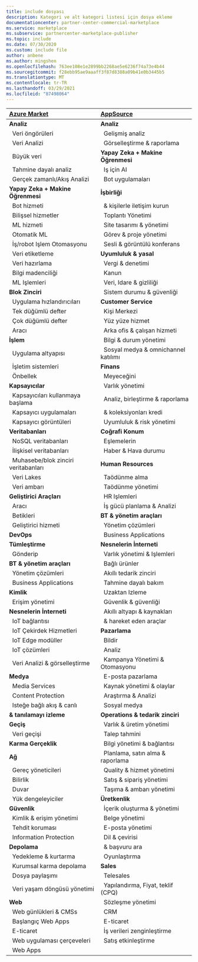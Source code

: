 ```yaml
---
title: include dosyası
description: Kategori ve alt kategori listesi için dosya ekleme
documentationcenter: partner-center-commercial-marketplace
ms.service: marketplace
ms.subservice: partnercenter-marketplace-publisher
ms.topic: include
ms.date: 07/30/2020
ms.custom: include file
author: anbene
ms.author: mingshen
ms.openlocfilehash: 763ee108e1e2899bb2268ae5e6236f74a73e4b44
ms.sourcegitcommit: f28ebb95ae9aaaff3f87d8388a09b41e0b3445b5
ms.translationtype: MT
ms.contentlocale: tr-TR
ms.lasthandoff: 03/29/2021
ms.locfileid: "87498064"
---
```

| [**Azure Market**](https://azuremarketplace.microsoft.com/marketplace/apps)  | [**AppSource**](https://appsource.microsoft.com/marketplace/apps) |
| :------------------- |:----------------|
|**Analiz** | **Analiz** |
| &nbsp;&nbsp;Veri öngörüleri | &nbsp;&nbsp;Gelişmiş analiz  |
| &nbsp;&nbsp;Veri Analizi |  &nbsp;&nbsp;Görselleştirme & raporlama |
| &nbsp;&nbsp;Büyük veri | **Yapay Zeka + Makine Öğrenmesi**  |
| &nbsp;&nbsp;Tahmine dayalı analiz | &nbsp;&nbsp;Iş için AI |
| &nbsp;&nbsp;Gerçek zamanlı/Akış Analizi | &nbsp;&nbsp;Bot uygulamaları |
| **Yapay Zeka + Makine Öğrenmesi** | **İşbirliği** |
| &nbsp;&nbsp;Bot hizmeti | &nbsp;&nbsp;& kişilerle iletişim kurun |
| &nbsp;&nbsp;Bilişsel hizmetler | &nbsp;&nbsp;Toplantı Yönetimi |
| &nbsp;&nbsp;ML hizmeti | &nbsp;&nbsp;Site tasarımı & yönetimi |
| &nbsp;&nbsp;Otomatik ML | &nbsp;&nbsp;Görev & proje yönetimi |
| &nbsp;&nbsp;İş/robot Işlem Otomasyonu | &nbsp;&nbsp;Sesli & görüntülü konferans |
| &nbsp;&nbsp;Veri etiketleme | **Uyumluluk & yasal** |
| &nbsp;&nbsp;Veri hazırlama | &nbsp;&nbsp;Vergi & denetimi |
| &nbsp;&nbsp;Bilgi madenciliği | &nbsp;&nbsp;Kanun |
| &nbsp;&nbsp;ML Işlemleri | &nbsp;&nbsp;Veri, Idare & gizliliği |
| **Blok Zinciri**  | &nbsp;&nbsp;Sistem durumu & güvenliği |
| &nbsp;&nbsp;Uygulama hızlandırıcıları | **Customer Service**  |
| &nbsp;&nbsp;Tek düğümlü defter | &nbsp;&nbsp;Kişi Merkezi |
| &nbsp;&nbsp;Çok düğümlü defter | &nbsp;&nbsp;Yüz yüze hizmet |
| &nbsp;&nbsp;Aracı | &nbsp;&nbsp;Arka ofis & çalışan hizmeti |
| **İşlem**  | &nbsp;&nbsp;Bilgi & durum yönetimi |
| &nbsp;&nbsp;Uygulama altyapısı | &nbsp;&nbsp;Sosyal medya & omnichannel katılımı |
| &nbsp;&nbsp;İşletim sistemleri | **Finans** |
| &nbsp;&nbsp;Önbellek | &nbsp;&nbsp;Meyeceğini |
| **Kapsayıcılar**  | &nbsp;&nbsp;Varlık yönetimi |
| &nbsp;&nbsp;Kapsayıcıları kullanmaya başlama | &nbsp;&nbsp;Analiz, birleştirme & raporlama |
| &nbsp;&nbsp;Kapsayıcı uygulamaları | &nbsp;&nbsp;& koleksiyonları kredi |
| &nbsp;&nbsp;Kapsayıcı görüntüleri | &nbsp;&nbsp;Uyumluluk & risk yönetimi |
| **Veritabanları**  | **Coğrafi Konum** |
| &nbsp;&nbsp;NoSQL veritabanları | &nbsp;&nbsp;Eşlemelerin |
| &nbsp;&nbsp;İlişkisel veritabanları | &nbsp;&nbsp;Haber & Hava durumu |
| &nbsp;&nbsp;Muhasebe/blok zinciri veritabanları | **Human Resources** |
| &nbsp;&nbsp;Veri Lakes | &nbsp;&nbsp;Taödünme alma |
| &nbsp;&nbsp;Veri ambarı | &nbsp;&nbsp;Taödünme yönetimi |
| **Geliştirici Araçları**  | &nbsp;&nbsp;HR Işlemleri |
| &nbsp;&nbsp;Aracı | &nbsp;&nbsp;İş gücü planlama & Analizi |
| &nbsp;&nbsp;Betikleri | **BT & yönetim araçları** |
| &nbsp;&nbsp;Geliştirici hizmeti | &nbsp;&nbsp;Yönetim çözümleri |
| **DevOps**  | &nbsp;&nbsp;Business Applications |
| **Tümleştirme**  | **Nesnelerin İnterneti** |
| &nbsp;&nbsp;Gönderip | &nbsp;&nbsp;Varlık yönetimi & Işlemleri |
| **BT & yönetim araçları**  | &nbsp;&nbsp;Bağlı ürünler |
| &nbsp;&nbsp;Yönetim çözümleri | &nbsp;&nbsp;Akıllı tedarik zinciri |
| &nbsp;&nbsp;Business Applications | &nbsp;&nbsp;Tahmine dayalı bakım |
| **Kimlik**  | &nbsp;&nbsp;Uzaktan Izleme |
| &nbsp;&nbsp;Erişim yönetimi | &nbsp;&nbsp;Güvenlik & güvenliği |
| **Nesnelerin İnterneti**  | &nbsp;&nbsp;Akıllı altyapı & kaynakları |
| &nbsp;&nbsp;IoT bağlantısı | &nbsp;&nbsp;& hareket eden araçlar |
| &nbsp;&nbsp;IoT Çekirdek Hizmetleri | **Pazarlama** |
| &nbsp;&nbsp;IoT Edge modüller | &nbsp;&nbsp;Bildir |
| &nbsp;&nbsp;IoT çözümleri | &nbsp;&nbsp;Analiz |
| &nbsp;&nbsp;Veri Analizi & görselleştirme | &nbsp;&nbsp;Kampanya Yönetimi & Otomasyonu |
| **Medya**  | &nbsp;&nbsp;E-posta pazarlama |
| &nbsp;&nbsp;Media Services | &nbsp;&nbsp;Kaynak yönetimi & olaylar |
| &nbsp;&nbsp;Content Protection | &nbsp;&nbsp;Araştırma & Analizi |
| &nbsp;&nbsp;Isteğe bağlı akış & canlı | &nbsp;&nbsp;Sosyal medya |
| **& tanılamayı izleme**  | **Operations & tedarik zinciri** |
| **Geçiş**  | &nbsp;&nbsp;Varlık & üretim yönetimi |
| &nbsp;&nbsp;Veri geçişi | &nbsp;&nbsp;Talep tahmini |
| **Karma Gerçeklik**  | &nbsp;&nbsp;Bilgi yönetimi & bağlantısı |
| **Ağ**  | &nbsp;&nbsp;Planlama, satın alma & raporlama |
| &nbsp;&nbsp;Gereç yöneticileri | &nbsp;&nbsp;Quality & hizmet yönetimi |
| &nbsp;&nbsp;Bilirlik | &nbsp;&nbsp;Satış & sipariş yönetimi |
| &nbsp;&nbsp;Duvar | &nbsp;&nbsp;Taşıma & ambarı yönetimi |
| &nbsp;&nbsp;Yük dengeleyiciler | **Üretkenlik** |
| **Güvenlik**  | &nbsp;&nbsp;İçerik oluşturma & yönetimi |
| &nbsp;&nbsp;Kimlik & erişim yönetimi | &nbsp;&nbsp;Belge yönetimi |
| &nbsp;&nbsp;Tehdit koruması | &nbsp;&nbsp;E-posta yönetimi |
| &nbsp;&nbsp;Information Protection | &nbsp;&nbsp;Dil & çevirisi |
| **Depolama**  | &nbsp;&nbsp;& başvuru ara |
| &nbsp;&nbsp;Yedekleme & kurtarma | &nbsp;&nbsp;Oyunlaştırma |
| &nbsp;&nbsp;Kurumsal karma depolama | **Sales** |
| &nbsp;&nbsp;Dosya paylaşımı | &nbsp;&nbsp;Telesales |
| &nbsp;&nbsp;Veri yaşam döngüsü yönetimi | &nbsp;&nbsp;Yapılandırma, Fiyat, teklif (CPQ) |
| **Web**  | &nbsp;&nbsp;Sözleşme yönetimi |
| &nbsp;&nbsp;Web günlükleri & CMSs | &nbsp;&nbsp;CRM |
| &nbsp;&nbsp;Başlangıç Web Apps | &nbsp;&nbsp;E-ticaret |
| &nbsp;&nbsp;E-ticaret | &nbsp;&nbsp;İş verileri zenginleştirme  |
| &nbsp;&nbsp;Web uygulaması çerçeveleri | &nbsp;&nbsp;Satış etkinleştirme  |
| &nbsp;&nbsp;Web Apps |  |
